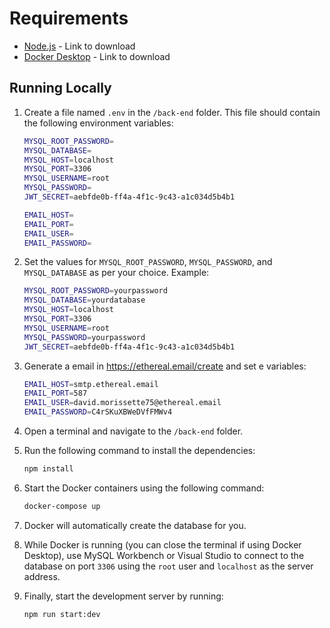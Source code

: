 # Requirements

* [Node.js](https://nodejs.org/en) - Link to download
* [Docker Desktop](https://www.docker.com/products/docker-desktop/) - Link to download

## Running Locally

1. Create a file named `.env` in the `/back-end` folder. This file should contain the following environment variables:

    ```bash
    MYSQL_ROOT_PASSWORD=
    MYSQL_DATABASE=
    MYSQL_HOST=localhost
    MYSQL_PORT=3306
    MYSQL_USERNAME=root
    MYSQL_PASSWORD=
    JWT_SECRET=aebfde0b-ff4a-4f1c-9c43-a1c034d5b4b1

    EMAIL_HOST=
    EMAIL_PORT=
    EMAIL_USER=
    EMAIL_PASSWORD=
    ```

2. Set the values for `MYSQL_ROOT_PASSWORD`, `MYSQL_PASSWORD`, and `MYSQL_DATABASE` as per your choice. Example:

    ```bash
    MYSQL_ROOT_PASSWORD=yourpassword
    MYSQL_DATABASE=yourdatabase
    MYSQL_HOST=localhost
    MYSQL_PORT=3306
    MYSQL_USERNAME=root
    MYSQL_PASSWORD=yourpassword
    JWT_SECRET=aebfde0b-ff4a-4f1c-9c43-a1c034d5b4b1
    ```
3. Generate a email in https://ethereal.email/create and set e variables: 

    ```bash
    EMAIL_HOST=smtp.ethereal.email
    EMAIL_PORT=587
    EMAIL_USER=david.morissette75@ethereal.email
    EMAIL_PASSWORD=C4rSKuXBWeDVfFMWv4
    ```


3. Open a terminal and navigate to the `/back-end` folder.

4. Run the following command to install the dependencies:

    ```bash
    npm install
    ```

5. Start the Docker containers using the following command:

    ```bash
    docker-compose up
    ```

6. Docker will automatically create the database for you.

7. While Docker is running (you can close the terminal if using Docker Desktop), use MySQL Workbench or Visual Studio to connect to the database on port `3306` using the `root` user and `localhost` as the server address.

8. Finally, start the development server by running:

    ```bash
    npm run start:dev
    ```
